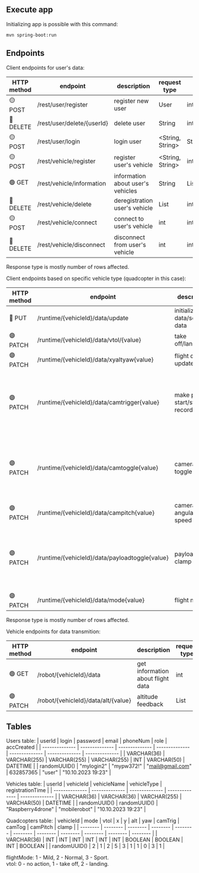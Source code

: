 ## Execute app

Initializing app is possible with this command:
```
mvn spring-boot:run
```

## Endpoints

Client endpoints for user's data:

| HTTP method | endpoint | description | request type | response type |
| -------------- | -------------- | -------------- | -------------- | -------------- |
| :yellow_circle: POST | /rest/user/register | register new user | User | int |
| :red_circle: DELETE | /rest/user/delete/{userId} | delete user | String | int |
| :yellow_circle: POST | /rest/user/login | login user | &lt;String, String&gt; | String |
| :yellow_circle: POST | /rest/vehicle/register | register user's vehicle | &lt;String, String&gt; | int |
| :green_circle: GET | /rest/vehicle/information | information about user's vehicles | String | List&lt;Vehicle&gt; |
| :red_circle: DELETE | /rest/vehicle/delete | deregistration user's vehicle | List<String> | int |
| :yellow_circle: POST | /rest/vehicle/connect | connect to user's vehicle | int | int |
| :red_circle: DELETE | /rest/vehicle/disconnect | disconnect from user's vehicle | int | int |

Response type is mostly number of rows affected. 

Client endpoints based on specific vehicle type (quadcopter in this case):

| HTTP method | endpoint | description | request type | response type |
| -------------- | -------------- | -------------- | -------------- | -------------- |
| :large_blue_circle: PUT | /runtime/{vehicleId}/data/update | initialize data/send all data | List<int> | int |
| :purple_circle: PATCH | /runtime/{vehicleId}/data/vtol/{value} | take off/landing | List<int> | int |
| :purple_circle: PATCH | /runtime/{vehicleId}/data/xyaltyaw{value}  | flight data update | List<int> | int |
| :purple_circle: PATCH | /runtime/{vehicleId}/data/camtrigger{value}  | make photo, start/stop recording | List<Object> | int |
| :purple_circle: PATCH | /runtime/{vehicleId}/data/camtoggle{value}  | camera/video toggle | List<Object> | int |
| :purple_circle: PATCH | /runtime/{vehicleId}/data/campitch{value}  | camera pitch angular speed | List<int> | int |
| :purple_circle: PATCH | /runtime/{vehicleId}/data/payloadtoggle{value}  | payload clamp on/off | List<Object> | int |
| :purple_circle: PATCH | /runtime/{vehicleId}/data/mode{value}  | flight mode | List&lt;int&gt; | int |

Response type is mostly number of rows affected. 

Vehicle endpoints for data transmition:

| HTTP method | endpoint | description | request type | response type |
| -------------- | -------------- | -------------- | -------------- | -------------- |
| :green_circle: GET | /robot/{vehicleId}/data | get information about flight data | int | List |
| :purple_circle: PATCH | /robot/{vehicleId}/data/alt/{value} | altitude feedback | List<int> | null |

## Tables

Users table:
| userId | login | password | email | phoneNum | role | accCreated |
| -------------- | -------------- | -------------- | -------------- | -------------- | -------------- | -------------- |
| VARCHAR(36) | VARCHAR(255) | VARCHAR(255) | VARCHAR(255) | INT | VARCHAR(50) | DATETIME |
| randomUUID()  | "mylogin2" | "mypw372!" | "mail@gmail.com" | 632857365 | "user" | "10.10.2023 19:23" |

Vehicles table:
| userId | vehicleId | vehicleName | vehicleType | registrationTime |
| -------------- | -------------- | -------------- | -------------- | -------------- |
| VARCHAR(36)  | VARCHAR(36) | VARCHAR(255) | VARCHAR(50) | DATETIME |
| randomUUID()  | randomUUID() | "Raspberry4drone" | "mobilerobot" | "10.10.2023 19:23" |

Quadcopters table:
| vehicleId | mode | vtol | x | y | alt | yaw | camTrig | camTog | camPitch | clamp |
| -------- | -------- | -------- | -------- | -------- | -------- | -------- | -------- | -------- | -------- | -------- |
| VARCHAR(36) | INT | INT | INT | INT | INT | INT | BOOLEAN | BOOLEAN | INT | BOOLEAN |
| randomUUID() | 2 | 1 | 2 | 5 | 3 | 1 | 1 | 0 | 3 | 1 |

flightMode: 1 - Mild, 2 - Normal, 3 - Sport.   
vtol: 0 - no action, 1 - take off, 2 - landing.
